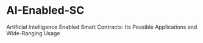 # AI-Enabled-SC
Artificial Intelligence Enabled Smart Contracts: Its Possible Applications and Wide-Ranging Usage
